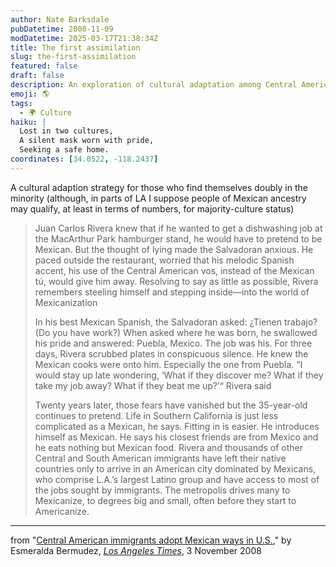 ```yaml
---
author: Nate Barksdale
pubDatetime: 2008-11-09
modDatetime: 2025-03-17T21:38:34Z
title: The first assimilation
slug: the-first-assimilation
featured: false
draft: false
description: An exploration of cultural adaptation among Central American immigrants in LA, highlighting the complexities of identity and belonging.
emoji: 🌎
tags:
  - 🌍 Culture
haiku: |
  Lost in two cultures,  
  A silent mask worn with pride,  
  Seeking a safe home.
coordinates: [34.0522, -118.2437]
---
```


A cultural adaption strategy for those who find themselves doubly in the minority (although, in parts of LA I suppose people of Mexican ancestry may qualify, at least in terms of numbers, for majority-culture status)

> Juan Carlos Rivera knew that if he wanted to get a dishwashing job at the MacArthur Park hamburger stand, he would have to pretend to be Mexican. But the thought of lying made the Salvadoran anxious. He paced outside the restaurant, worried that his melodic Spanish accent, his use of the Central American vos, instead of the Mexican tú, would give him away. Resolving to say as little as possible, Rivera remembers steeling himself and stepping inside—into the world of Mexicanization
>
> In his best Mexican Spanish, the Salvadoran asked: ¿Tienen trabajo? (Do you have work?) When asked where he was born, he swallowed his pride and answered: Puebla, Mexico. The job was his. For three days, Rivera scrubbed plates in conspicuous silence. He knew the Mexican cooks were onto him. Especially the one from Puebla. “I would stay up late wondering, ‘What if they discover me? What if they take my job away? What if they beat me up?’“ Rivera said
>
> Twenty years later, those fears have vanished but the 35-year-old continues to pretend. Life in Southern California is just less complicated as a Mexican, he says. Fitting in is easier. He introduces himself as Mexican. He says his closest friends are from Mexico and he eats nothing but Mexican food. Rivera and thousands of other Central and South American immigrants have left their native countries only to arrive in an American city dominated by Mexicans, who comprise L.A.’s largest Latino group and have access to most of the jobs sought by immigrants. The metropolis drives many to Mexicanize, to degrees big and small, often before they start to Americanize.

---

from "[Central American immigrants adopt Mexican ways in U.S.](http://web.archive.org/web/20081207014127/http://www.latimes.com:80/news/local/la-me-salvadoran3-2008nov03,0,5647680.story?)," by Esmeralda Bermudez, [_Los Angeles Times_](http://web.archive.org/web/20081207014127/http://www.latimes.com:80/news/local/la-me-salvadoran3-2008nov03,0,5647680.story?), 3 November 2008

